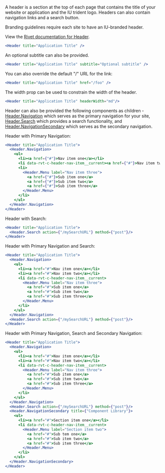 A header is a section at the top of each page that contains the title of your website or application and the IU trident logo. Headers can also contain navigation links and a search button.

Branding guidelines require each site to have an IU-branded header.

View the [Rivet documentation for Header](https://rivet.iu.edu/components/header/).

<!-- prettier-ignore-start -->
```jsx
<Header title="Application Title" />
```
<!-- prettier-ignore-end -->

An optional subtitle can also be provided.

<!-- prettier-ignore-start -->
```jsx
<Header title="Application Title" subtitle="Optional subtitle" />
```
<!-- prettier-ignore-end -->

You can also override the default "/" URL for the link:

<!-- prettier-ignore-start -->
```jsx
<Header title="Application Title" href="/foo" />
```
<!-- prettier-ignore-end -->

The width prop can be used to constrain the width of the header.

<!-- prettier-ignore-start -->

```jsx
<Header title="Application Title" headerWidth="md"/>
```
<!-- prettier-ignore-end -->

Header can also be provided the following components as children - [Header.Navigation](#/Navigation?id=headernavigation) which serves as the primary navigation for your site, [Header.Search](#/Navigation?id=headersearch) which provides a search functionality, and [Header.NavigationSecondary](#/Navigation?id=headernavigationsecondary) which serves as the secondary navigation.

Header with Primary Navigation:

<!-- prettier-ignore-start -->
```jsx
<Header title="Application Title">
  <Header.Navigation>
    <ul>
      <li><a href={"#"}>Nav item one</a></li>
      <li data-rvt-c-header-nav-item__current><a href={"#"}>Nav item two</a></li>
      <li>
        <Header.Menu label="Nav item three">
          <a href={"#"}>Sub item one</a>
          <a href={"#"}>Sub item two</a>
          <a href={"#"}>Sub item three</a>
        </Header.Menu>
      </li>
    </ul>
  </Header.Navigation>
</Header>
```
<!-- prettier-ignore-end -->

Header with Search:

<!-- prettier-ignore-start -->
```jsx
<Header title="Application Title">
  <Header.Search action={"/mySearchURL"} method={"post"}/>
</Header>
```
<!-- prettier-ignore-end -->

Header with Primary Navigation and Search:

<!-- prettier-ignore-start -->
```jsx
<Header title="Application Title">
  <Header.Navigation>
    <ul>
      <li><a href="#">Nav item one</a></li>
      <li><a href="#">Nav item two</a></li>
      <li data-rvt-c-header-nav-item__current>
        <Header.Menu label="Nav item three">
          <a href="#">Sub item one</a>
          <a href="#">Sub item two</a>
          <a href="#">Sub item three</a>
        </Header.Menu>
      </li>
    </ul>
  </Header.Navigation>
  <Header.Search action={"/mySearchURL"} method={"post"}/>
</Header>
```
<!-- prettier-ignore-end -->

Header with Primary Navigation, Search and Secondary Navigation:

<!-- prettier-ignore-start -->
```jsx
<Header title="Application Title">
  <Header.Navigation>
    <ul>
      <li><a href="#">Nav item one</a></li>
      <li><a href="#">Nav item two</a></li>
      <li data-rvt-c-header-nav-item__current>
        <Header.Menu label="Nav item three">
          <a href="#">Sub item one</a>
          <a href="#">Sub item two</a>
          <a href="#">Sub item three</a>
        </Header.Menu>
      </li>
    </ul>
  </Header.Navigation>
  <Header.Search action={"/mySearchURL"} method={"post"}/>
  <Header.NavigationSecondary title={"Component Library"}>
    <ul>
      <li><a href="#">Section item one</a></li>
      <li data-rvt-c-header-nav-item__current>
        <Header.Menu label="Section item two">
          <a href="#">Sub tem one</a>
          <a href="#">Sub item two</a>
          <a href="#">Sub item three</a>
        </Header.Menu>
      </li>
    </ul>
  </Header.NavigationSecondary>
</Header>
```
<!-- prettier-ignore-end -->
